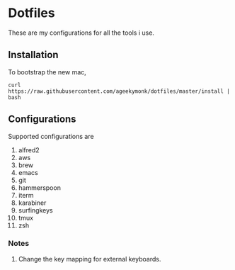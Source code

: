 # Dotfiles

These are my configurations for all the tools i use.

## Installation

To bootstrap the new mac, 

```
curl https://raw.githubusercontent.com/ageekymonk/dotfiles/master/install | bash
```


## Configurations
Supported configurations are
1. alfred2
2. aws
3. brew
4. emacs
5. git
6. hammerspoon
7. iterm
8. karabiner
9. surfingkeys
10. tmux
11. zsh

### Notes 
1. Change the key mapping for external keyboards. 
